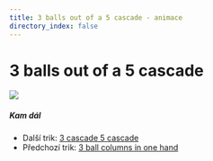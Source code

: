 ```yaml
---
title: 3 balls out of a 5 cascade - animace
directory_index: false
---
```


# 3 balls out of a 5 cascade

![](/animace/img/3-balls-out-of-a-5-cascade.gif)

##### Kam dál

- Další trik: [3 cascade 5 cascade](3-cascade-5-cascade.html "Další trik 3 cascade 5 cascade")
- Předchozí trik: [3 ball columns in one hand](3-ball-columns-in-one-hand.html "Předchozí trik 3 ball columns in one hand")

